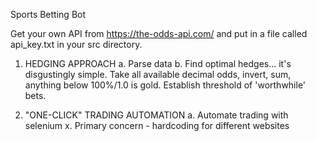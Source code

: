 Sports Betting Bot

Get your own API from https://the-odds-api.com/ and put in a file called api_key.txt in your src directory. 

1.  HEDGING APPROACH 
    a.  Parse data
    b.  Find optimal hedges... it's disgustingly simple.
        Take all available decimal odds, invert, sum, anything below 100%/1.0 
        is gold. Establish threshold of 'worthwhile' bets. 

2.  "ONE-CLICK" TRADING AUTOMATION 
    a.  Automate trading with selenium
        x.  Primary concern - hardcoding for different websites